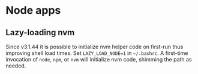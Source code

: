 # Node apps



## Lazy-loading nvm

Since v3.1.44 it is possible to initialize nvm helper code on first-run thus improving shell load times. Set `LAZY_LOAD_NODE=1`  in `~/.bashrc`. A first-time invocation of `node`, `npm`, or `nvm` will initialize nvm code, shimming the path as needed.

